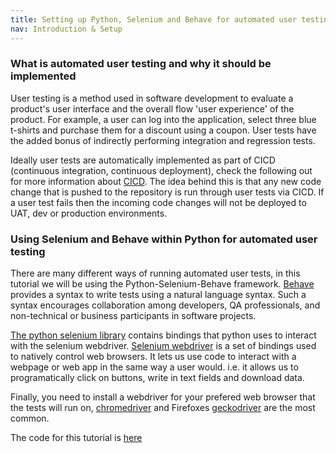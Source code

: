 ```yaml
---
title: Setting up Python, Selenium and Behave for automated user testing
nav: Introduction & Setup
---
```


### What is automated user testing and why it should be implemented

User testing is a method used in software development to evaluate a product's user interface and the overall flow 'user experience' of the product. For example, a user can log into the application, select three blue t-shirts and purchase them for a discount using a coupon. User tests have the added bonus of indirectly performing integration and regression tests. 

Ideally user tests are automatically implemented as part of CICD (continuous integration, continuous deployment), check the following out for more information about [CICD](https://www.redhat.com/en/topics/devops/what-is-ci-cd). The idea behind this is that any new code change that is pushed to the repository is run through user tests via CICD. If a user test fails then the incoming code changes will not be deployed to UAT, dev or production environments.

### Using Selenium and Behave within Python for automated user testing

There are many different ways of running automated user tests, in this tutorial we will be using the Python-Selenium-Behave framework. [Behave](https://behave.readthedocs.io/en/stable/) provides a syntax to write tests using a natural language syntax. Such a syntax encourages collaboration among developers, QA professionals, and non-technical or business participants in software projects.

[The python selenium library](https://pypi.org/project/selenium/) contains bindings that python uses to interact with the selenium webdriver. [Selenium webdriver](https://www.selenium.dev/documentation/webdriver/) is a set of bindings used to natively control web browsers. It lets us use code to interact with a webpage or web app in the same way a user would. i.e. it allows us to programatically click on buttons, write in text fields and download data.

Finally, you need to install a webdriver for your prefered web browser that the tests will run on, [chromedriver](https://developer.chrome.com/docs/chromedriver) and Firefoxes [geckodriver](https://firefox-source-docs.mozilla.org/testing/geckodriver/) are the most common.

The code for this tutorial is [here](https://github.com/gu-eresearch/selenium-python-code/tree/main/uat)

